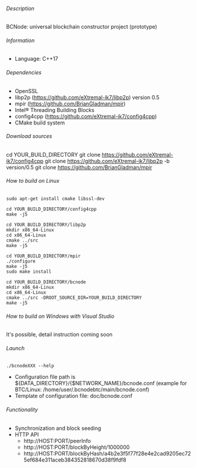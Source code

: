 ###### Description

BCNode: universal blockchain constructor project (prototype)

###### Information

- Language: C++17

###### Dependencies

- OpenSSL
- libp2p (https://github.com/eXtremal-ik7/libp2p) version 0.5
- mpir (https://github.com/BrianGladman/mpir)
- Intel® Threading Building Blocks
- config4cpp (https://github.com/eXtremal-ik7/config4cpp)
- CMake build system

###### Download sources

cd YOUR_BUILD_DIRECTORY
git clone https://github.com/eXtremal-ik7/config4cpp
git clone https://github.com/eXtremal-ik7/libp2p -b version/0.5
git clone https://github.com/BrianGladman/mpir

###### How to build on Linux

```
sudo apt-get install cmake libssl-dev

cd YOUR_BUILD_DIRECTORY/config4cpp
make -j5

cd YOUR_BUILD_DIRECTORY/libp2p
mkdir x86_64-Linux
cd x86_64-Linux
cmake ../src
make -j5

cd YOUR_BUILD_DIRECTORY/mpir
./configure
make -j5
sudo make install

cd YOUR_BUILD_DIRECTORY/bcnode
mkdir x86_64-Linux
cd x86_64-Linux
cmake ../src -DROOT_SOURCE_DIR=YOUR_BUILD_DIRECTORY
make -j5
```

###### How to build on Windows with Visual Studio

It's possible, detail instruction coming soon

###### Launch

```
./bcnodeXXX --help
```

- Configuration file path is ${DATA_DIRECTORY}/{$NETWORK_NAME}/bcnode.conf (example for BTC/Linux: /home/user/.bcnodebtc/main/bcnode.conf)
- Template of configuration file: doc/bcnode.conf

###### Functionality

- Synchronization and block seeding
- HTTP API
  - http://HOST:PORT/peerInfo
  - http://HOST:PORT/blockByHeight/1000000
  - http://HOST:PORT/blockByHash/a4b2e3f5f77f28e4e2cad9205ec725ef684e311aceb384352818670d38f9fdf8
